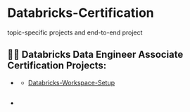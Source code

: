 # Databricks-Certification
topic-specific projects and end-to-end project


<h2>👨‍💻 Databricks Data Engineer Associate Certification Projects:</h2>

- <b></b>
  - [Databricks-Workspace-Setup](https://github.com/DarrenDavy12/Databricks-Certification/blob/main/Databricks-Workspace-Setup.md)

- <b></b>
  -

